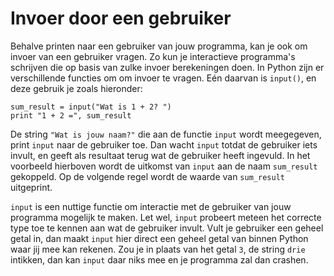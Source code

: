 # Invoer door een gebruiker

Behalve printen naar een gebruiker van jouw programma, kan je ook om invoer van een gebruiker vragen. Zo kun je interactieve programma's schrijven die op basis van zulke invoer berekeningen doen. In Python zijn er verschillende functies om om invoer te vragen. Eén daarvan is `input()`, en deze gebruik je zoals hieronder:

	sum_result = input("Wat is 1 + 2? ")
	print "1 + 2 =", sum_result

De string `"Wat is jouw naam?"` die aan de functie `input` wordt meegegeven, print `input` naar de gebruiker toe. Dan wacht `input` totdat de gebruiker iets invult, en geeft als resultaat terug wat de gebruiker heeft ingevuld. In het voorbeeld hierboven wordt de uitkomst van `input` aan de naam `sum_result` gekoppeld. Op de volgende regel wordt de waarde van `sum_result` uitgeprint. 

`input` is een nuttige functie om interactie met de gebruiker van jouw programma mogelijk te maken. Let wel, `input` probeert meteen het correcte type toe te kennen aan wat de gebruiker invult. Vult je gebruiker een geheel getal in, dan maakt `input` hier direct een geheel getal van binnen Python waar jij mee kan rekenen. Zou je in plaats van het getal `3`, de string `drie` intikken, dan kan `input` daar niks mee en je programma zal dan crashen.
